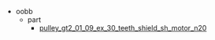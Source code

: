 * oobb
  * part
    * [pulley_gt2_01_09_ex_30_teeth_shield_sh_motor_n20](oobb/part/pulley_gt2_01_09_ex_30_teeth_shield_sh_motor_n20)
